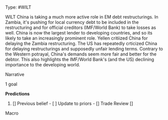 Type: #WILT 

WILT
China is taking a much more active role in EM debt restructurings. In Zambia, it's pushing for local currency debt to be included in the restructuring and for official creditors (IMF/World Bank) to take losses as well. China is now the largest lender to developing countries, and so its likely to take an increasingly prominent role. Yellen critiized China for delaying the Zambia restructuring. The US has repeatedly crticized China for delaying restructurings and supposedly unfair lending terms. Contrary to the Western potrayal, China's demands seem more fair and better for the debtor. This also highlights the IMF/World Bank's (and the US) declining importance to the developing world. 

Narrative

1 goal


**Predictions**

1) []
Previous belief - 
[ ]
Update to priors - 
[]
Trade Review
[]





Macro
